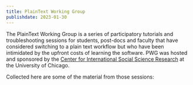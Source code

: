 ```yaml
---
title: PlainText Working Group
publishdate: 2023-01-30
---
```


The PlainText Working Group is a series of participatory tutorials and troubleshooting sessions for students, post-docs and faculty that have considered switching to a plain text workflow but who have been intimidated by the upfront costs of learning the software. PWG was hosted and sponsored by the [Center for International Social Science Research](https://cissr.uchicago.edu/) at the University of Chicago. 

Collected here are some of the material from those sessions: